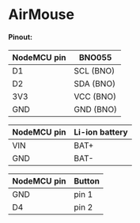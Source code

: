 # AirMouse

#### Pinout:
| NodeMCU pin   | BNO055 |
| ------------- | ------------- |
| D1  | SCL (BNO) |
| D2  | SDA (BNO) |
| 3V3 | VCC (BNO) |
| GND | GND (BNO) |

| NodeMCU pin   | Li-ion battery |
| ------------- | ------------- |
| VIN | BAT+ |
| GND | BAT- |

| NodeMCU pin   | Button |
| ------------- | ------------- |
| GND | pin 1 |
| D4 | pin 2 |
